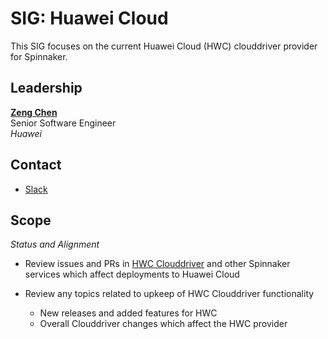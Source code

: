 # SIG: Huawei Cloud

This SIG focuses on the current Huawei Cloud (HWC) clouddriver provider for Spinnaker.

## Leadership

**[Zeng Chen](https://github.com/zengchen1024)** \
Senior Software Engineer \
_Huawei_

## Contact

* [Slack](https://spinnakerteam.slack.com/archives/C01505U0FSN)

## Scope

*Status and Alignment*
  * Review issues and PRs in [HWC Clouddriver](https://github.com/spinnaker/clouddriver/tree/master/clouddriver-huaweicloud) and other Spinnaker services which affect deployments to Huawei Cloud
  
  * Review any topics related to upkeep of HWC Clouddriver functionality
    * New releases and added features for HWC
    * Overall Clouddriver changes which affect the HWC provider 
